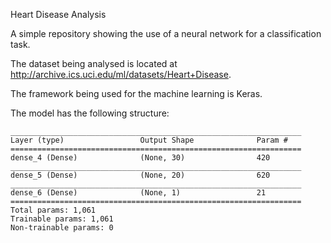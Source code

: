 Heart Disease Analysis

A simple repository showing the use of a neural network for a classification task.

The dataset being analysed is located at http://archive.ics.uci.edu/ml/datasets/Heart+Disease.

The framework being used for the machine learning is Keras.

The model has the following structure:
```
_________________________________________________________________
Layer (type)                 Output Shape              Param #   
=================================================================
dense_4 (Dense)              (None, 30)                420       
_________________________________________________________________
dense_5 (Dense)              (None, 20)                620       
_________________________________________________________________
dense_6 (Dense)              (None, 1)                 21        
=================================================================
Total params: 1,061
Trainable params: 1,061
Non-trainable params: 0
```
